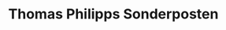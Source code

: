 ---
title: "Thomas Philipps Sonderposten"
url: /mulda-sa/thomas-philipps-sonderposten/
shop: Kramladen
---